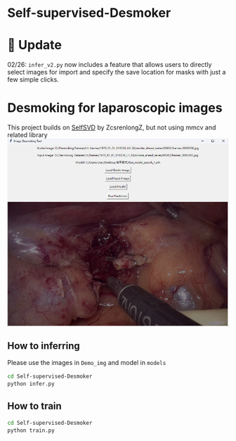 # Self-supervised-Desmoker
# 🚀 Update
02/26: ```infer_v2.py``` now includes a feature that allows users to directly select images for import and specify the save location for masks with just a few simple clicks.
# Desmoking for laparoscopic images
This project builds on [SelfSVD](https://github.com/ZcsrenlongZ/SelfSVD) by ZcsrenlongZ, but not using mmcv and related library
![Model will choose the picture with conversation fit your input](./Readme_img/graphic_interface.png)
## How to inferring
Please use the images in ```Demo_img``` and model in  ```models```
```bash
cd Self-supervised-Desmoker
python infer.py
```
## How to train
```bash
cd Self-supervised-Desmoker
python train.py
```
